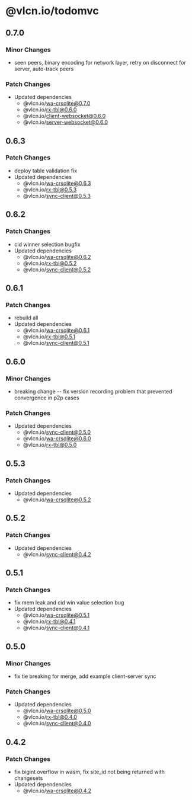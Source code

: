 # @vlcn.io/todomvc

## 0.7.0

### Minor Changes

- seen peers, binary encoding for network layer, retry on disconnect for server, auto-track peers

### Patch Changes

- Updated dependencies
  - @vlcn.io/wa-crsqlite@0.7.0
  - @vlcn.io/rx-tbl@0.6.0
  - @vlcn.io/client-websocket@0.6.0
  - @vlcn.io/server-websocket@0.6.0

## 0.6.3

### Patch Changes

- deploy table validation fix
- Updated dependencies
  - @vlcn.io/wa-crsqlite@0.6.3
  - @vlcn.io/rx-tbl@0.5.3
  - @vlcn.io/sync-client@0.5.3

## 0.6.2

### Patch Changes

- cid winner selection bugfix
- Updated dependencies
  - @vlcn.io/wa-crsqlite@0.6.2
  - @vlcn.io/rx-tbl@0.5.2
  - @vlcn.io/sync-client@0.5.2

## 0.6.1

### Patch Changes

- rebuild all
- Updated dependencies
  - @vlcn.io/wa-crsqlite@0.6.1
  - @vlcn.io/rx-tbl@0.5.1
  - @vlcn.io/sync-client@0.5.1

## 0.6.0

### Minor Changes

- breaking change -- fix version recording problem that prevented convergence in p2p cases

### Patch Changes

- Updated dependencies
  - @vlcn.io/sync-client@0.5.0
  - @vlcn.io/wa-crsqlite@0.6.0
  - @vlcn.io/rx-tbl@0.5.0

## 0.5.3

### Patch Changes

- Updated dependencies
  - @vlcn.io/wa-crsqlite@0.5.2

## 0.5.2

### Patch Changes

- Updated dependencies
  - @vlcn.io/sync-client@0.4.2

## 0.5.1

### Patch Changes

- fix mem leak and cid win value selection bug
- Updated dependencies
  - @vlcn.io/wa-crsqlite@0.5.1
  - @vlcn.io/rx-tbl@0.4.1
  - @vlcn.io/sync-client@0.4.1

## 0.5.0

### Minor Changes

- fix tie breaking for merge, add example client-server sync

### Patch Changes

- Updated dependencies
  - @vlcn.io/wa-crsqlite@0.5.0
  - @vlcn.io/rx-tbl@0.4.0
  - @vlcn.io/sync-client@0.4.0

## 0.4.2

### Patch Changes

- fix bigint overflow in wasm, fix site_id not being returned with changesets
- Updated dependencies
  - @vlcn.io/wa-crsqlite@0.4.2
